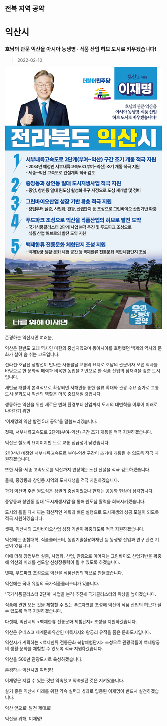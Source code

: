 ## 전북 지역 공약

# 익산시

### 호남의 관문 익산을 아시아 농생명 · 식품 산업 허브 도시로 키우겠습니다!
> 2022-02-10

![익산시 지역공약](./005_013_009.png)

존경하는 익산시민 여러분,

 

익산은 한반도 고대 역사인 마한의 중심지였으며 동아시아를 호령했던 백제의 역사와 문화가 살아 숨 쉬는 고도입니다.

전라선·호남선·장항선이 만나는 사통팔달 교통의 요지로 호남의 관문이자 오랜 역사를 바탕으로 한 문화적 매력과 비옥한 농업을 기반으로 한 식품 산업의 잠재력을 갖춘 도시입니다.

 

새만금 개발이 본격적으로 확장되면 서해안을 통한 물류 확대와 관광 수요 증가로 교통도시·문화도시 익산의 역할은 더욱 중요해질 것입니다.

 

생동하는 익산을 위한 새로운 변화 환경부터 산업까지 도시의 대변혁을 이루어 미래로 나아가기 위한

‘이재명의 익산 발전 5대 공약’을 말씀드리겠습니다.

 

첫째, 서부내륙고속도로 2단계(부여-익산) 구간 조기 개통을 적극 지원하겠습니다. 




익산은 철도의 요지이지만 도로 교통 접급성이 낮았습니다. 

2034년 예정인 서부내륙고속도로 부여-익산 구간이 조기에 개통될 수 있도록 적극 지원하겠습니다.

또한 서울-세종 고속도로를 익산까지 연장하는 노선 신설을 적극 검토하겠습니다. 

 

둘째, 중앙동과 창인동 지역의 도시재생을 적극 지원하겠습니다. 

 

과거 익산역 주변 원도심은 상권의 중심이었으나 현재는 공동화 현상이 심각합니다. 

중앙동과 창인동 일대 ‘도시재생사업’을 통해 원도심 활력을 회복시키겠습니다. 

도시의 틀을 다시 짜는 혁신적인 계획과 빠른 실행으로 도시재생의 성공 모델이 되도록 적극 지원하겠습니다.

 

셋째, 익산시의 그린바이오산업 성장 기반이 확충되도록 적극 지원하겠습니다. 

 

익산에는 종합대학, 식품클러스터, 농업기술실용화재단 등 농생명 산업과 연구 관련 기관이 있습니다.

이에 더해 창업부터 실증, 사업화, 산업, 관광으로 이어지는 그린바이오 산업기반을 확충해 익산의 미래를 선도할 신성장동력이 될 수 있도록 하겠습니다. 

 

넷째, 푸드파크 조성으로 익산을 식품산업의 허브로 만들겠습니다.

 

익산에는 국내 유일의 국가식품클러스터가 있습니다. 

‘국가식품클러스터 2단계’ 사업을 본격 추진해 국가클러스터의 위상을 높이겠습니다.  

식품에 관한 모든 것을 체험할 수 있는 푸드파크를 조성해 익산이 식품 산업의 허브가 될 수 있도록 적극 지원하겠습니다.

 

다섯째, 익산시의 <백제한류 전통문화 체험단지> 조성을 지원하겠습니다.

 

익산은 유네스코 세계문화유산인 미륵사지와 왕궁리 유적을 품은 문화도시입니다. 

익산시가 계획하는  <백제한류 전통문화 복합체험단지> 조성으로 관광객들이 백제왕궁의 생활·문화를 체험할 수 있도록 적극 지원하겠습니다. 

익산을 500만 관광도시로 육성하겠습니다.

 

 

존경하는 익산시민 여러분!

 

이재명은 지킬 수 있는 것만 약속했고 약속했던 것은 지켜왔습니다.

살기 좋은 익산시 미래를 위한 약속 실력과 성과로 입증된 이재명이 반드시 실천하겠습니다.

 

익산 앞으로! 발전 제대로!

익산을 위해, 이재명! 

						
